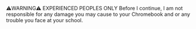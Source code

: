 ⚠️WARNING⚠️
EXPERIENCED PEOPLES ONLY
Before I continue, I am not responsible for any damage you may cause to your Chromebook and or any trouble you face at your school.
#


